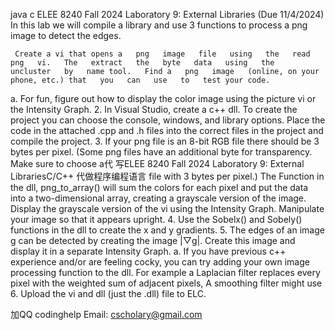 java c ELEE 8240 Fall 2024 Laboratory 9: External Libraries (Due 11/4/2024) In this lab we will compile a library and use 3 functions to process a png image to detect the edges.

     Create a vi that opens a   png   image   file   using   the   read   png   vi.   The   extract   the   byte   data   using   the   uncluster   by   name tool.   Find a   png   image   (online, on your   phone, etc.) that   you   can   use   to   test your code.
a. For fun, figure out how to display the color image using the picture vi or the Intensity Graph. 2. In Visual Studio, create a c++ dll. To create the project you can choose the console, windows, and library options. Place the code in the attached .cpp and .h files into the correct files in the project and compile the project. 3. If your png file is an 8-bit RGB file there should be 3 bytes per pixel. (Some png files have an additional byte for transparency. Make sure to choose a代 写ELEE 8240 Fall 2024 Laboratory 9: External LibrariesC/C++ 代做程序编程语言 file with 3 bytes per pixel.) The Function in the dll, png_to_array() will sum the colors for each pixel and put the data into a two-dimensional array, creating a grayscale version of the image. Display the grayscale version of the vi using the Intensity Graph. Manipulate your image so that it appears upright. 4. Use the Sobelx() and Sobely() functions in the dll to create the x and y gradients. 5. The edges of an image g can be detected by creating the image |▽g|. Create this image and display it in a separate Intensity Graph. a. If you have previous c++ experience and/or are feeling cocky, you can try adding your own image processing function to the dll. For example a Laplacian filter replaces every pixel with the weighted sum of adjacent pixels, A smoothing filter might use
6. Upload the vi and dll (just the .dll) file to ELC.

   加QQ codinghelp Email: cscholary@gmail.com
